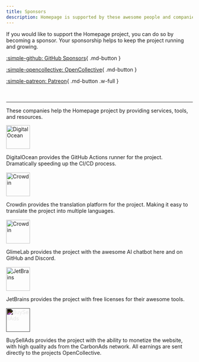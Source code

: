 ```yaml
---
title: Sponsors
description: Homepage is supported by these awesome people and companies.
---
```


If you would like to support the Homepage project, you can do so by becoming a sponsor. Your sponsorship helps to keep the project running and growing.

<div class="grid" markdown>

[:simple-github: GitHub Sponsors](https://github.com/sponsors/gethomepage){ .md-button }

[:simple-opencollective: OpenCollective](https://opencollective.com/homepage){ .md-button }

[:simple-patreon: Patreon](https://www.patreon.com/gethomepage){ .md-button .w-full }

</div>

<hr style="margin-top: 48px;" />

These companies help the Homepage project by providing services, tools, and resources.

<div class="grid" markdown>
  <div style="margin-bottom: 16px;">
    <a href="https://www.digitalocean.com/?refcode=df14bcb7c016&utm_campaign=Referral_Invite&utm_medium=Referral_Program&utm_source=badge"><img src="https://web-platforms.sfo2.cdn.digitaloceanspaces.com/WWW/Badge%202.svg" alt="DigitalOcean" style="max-width: 100%; height: 64px; display: block;" /></a>
    <p>
      DigitalOcean provides the GitHub Actions runner for the project.  Dramatically speeding up the CI/CD process.
    </p>
  </div>

  <div style="margin-bottom: 16px;">
    <a href="https://crowdin.com/project/homepage"><img src="https://support.crowdin.com/assets/logos/core-logo/png/crowdin-core-logo-cWhite.png" alt="Crowdin" style="max-width: 100%; height: 64px; display: block;" /></a>
    <p>
      Crowdin provides the translation platform for the project.  Making it easy to translate the project into multiple languages.
    </p>
  </div>

  <div style="margin-bottom: 16px;">
    <a href="https://glimelab.ai/"><img src="https://framerusercontent.com/images/28KxmT1G06GrFM8TKeNAC03QIms.svg" alt="Crowdin" style="max-width: 100%; height: 64px; display: block;" /></a>
    <p>
      GlimeLab provides the project with the awesome AI chatbot here and on GitHub and Discord.
    </p>
  </div>

  <div style="margin-bottom: 16px;">
    <a href="https://www.jetbrains.com/"><img src="https://resources.jetbrains.com/storage/products/company/brand/logos/jetbrains.png" alt="JetBrains" style="max-width: 100%; height: 64px; display: block;" /></a>
    <p>
      JetBrains provides the project with free licenses for their awesome tools.
    </p>
  </div>

  <div style="margin-bottom: 16px;">
    <a href="https://www.buysellads.com/"><img src="https://www.buysellads.com/hubfs/raw_assets/public/BSA-2023/images/logo.svg" alt="BuySellAds" style="max-width: 100%; height: 64px; display: block; filter: invert();" /></a>
    <p>
      BuySellAds provides the project with the ability to monetize the website, with high quality ads from the CarbonAds network.  All earnings are sent directly to the projects OpenCollective.
    </p>
  </div>
</div>
